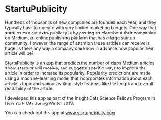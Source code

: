 # StartuPublicity
Hundreds of thousands of new companies are founded each year, and they typically have to operate with very limited marketing budgets. One way that startups can get extra publicity is by posting articles about their companies on Medium, an online publishing platform that has a large startup community. However, the range of attention these articles can receive is huge. Is there any way a company can know in advance how popular their article will be? 

StartuPublicity is an app that predicts the number of claps Medium articles about startups will receive, and suggests specific ways to improve the article in order to increase its popularity. Popularity predictions are made using a machine-learning model that incorporates information about each article's topic and various writing-style features like the length and overall readability of the article. 

I developed this app as part of the Insight Data Science Fellows Program in New York City during Winter 2019.

You can check out this app at www.startupublicity.com

